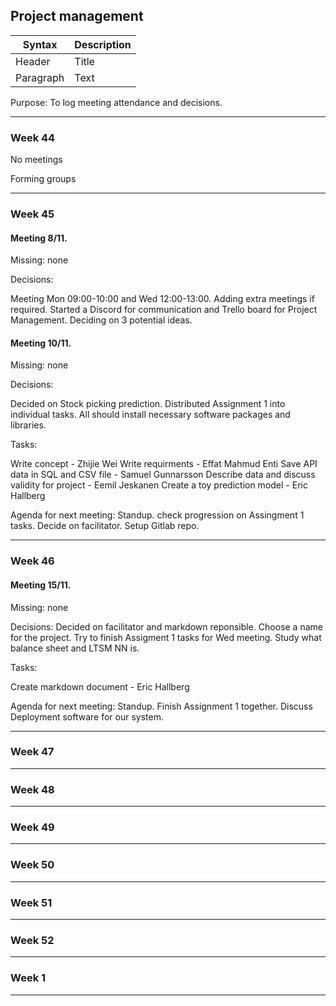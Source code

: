 ## **Project management**

| Syntax      | Description |
| ----------- | ----------- |
| Header      | Title       |
| Paragraph   | Text        |


Purpose:
To log meeting attendance and decisions.

---


### **Week 44**
No meetings

Forming groups


---
### **Week 45**
#### Meeting 8/11.

Missing: none

Decisions:

Meeting Mon 09:00-10:00 and Wed 12:00-13:00.
Adding extra meetings if required.
Started a Discord for communication and Trello board for Project Management.
Deciding on 3 potential ideas.

#### Meeting 10/11.

Missing: none

Decisions:

Decided on Stock picking prediction.
Distributed Assignment 1 into individual tasks.
All should install necessary software packages and libraries.

Tasks:

Write concept - Zhijie Wei
Write requirments - Effat Mahmud Enti
Save API data in SQL and CSV file - Samuel Gunnarsson
Describe data and discuss validity for project - Eemil Jeskanen
Create a toy prediction model - Eric Hallberg

Agenda for next meeting:
Standup.
check progression on Assingment 1 tasks.
Decide on facilitator.
Setup Gitlab repo.

---
### **Week 46**
#### Meeting 15/11.

Missing: none

Decisions:
Decided on facilitator and markdown reponsible.
Choose a name for the project.
Try to finish Assigment 1 tasks for Wed meeting.
Study what balance sheet and LTSM NN is.

Tasks:

Create markdown document - Eric Hallberg

Agenda for next meeting:
Standup.
Finish Assignment 1 together.
Discuss Deployment software for our system.

---
### **Week 47**




---
### **Week 48**




---
### **Week 49**




---
### **Week 50**




---
### **Week 51**




---
### **Week 52**




---
### **Week 1**



---
